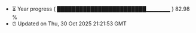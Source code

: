 - ⏳ Year progress { ████████████████████████▁▁▁▁▁▁ } 82.98 %
- ⏰ Updated on Thu, 30 Oct 2025 21:21:53 GMT

